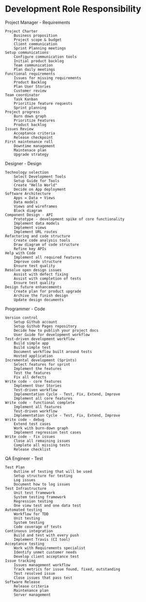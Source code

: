 # Development Role Responsibility

Project Manager - Requirements

    Project Charter
        Business proposition
        Project scope & budget
        Client communication
        Sprint Planning meetings
    Setup communications
        Configure communication tools
        Initial product backlog
        Team communication
        Plan daily meetings
    Functional requirements
        Issues for missing requirements
        Product Backlog
        Plan User Stories
        Customer review
    Team coordinator
        Task Kanban
        Prioritize feature requests
        Sprint planning
    Project progress
        Burn down graph
        Prioritize Features
        Product backlog
    Issues Review
        Acceptance criteria
        Release checkpoint
    First maintenance roll
        Downtime management
        Maintenace plan
        Upgrade strategy

Designer - Design

    Technology selection
        Select Development Tools
        Setup Guide for Tools
        Create "Hello World"
        Decide on App deployment
    Software Architecture
        Apps = Data + Views
        Data models
        Views and wireframes
        Block diagram
    Component Design - API
        Prototype - development spike of core functionality
        Implement data models
        Implement views
        Implement URL routes
    Refactoring and code structure
        Create code analysis tools
        Draw diagram of code structure
        Refine key APIs
    Help with Code
        Implement all required features
        Improve code structure
        Ensure test quality
    Resolve open design issues
        Assist with defect fixing
        Assist with completion of tests
        Ensure test quality
    Design future enhancements
        Create plan for product upgrade
        Archive the finish design
        Update design documents

Programmer - Code

    Version control
        Setup Github account
        Setup Github Pages repository
        Decide how to publish your project docs
        User Guide for development workflow
    Test-driven development workflow
        Build simple app
        Build simple test
        Document workflow built around tests
        Hosted application
    Incremental development (Sprints)
        Select features for sprint
        Implement the features
        Test the features
        Fix all defects
    Write code - core features
        Implement User Stories
        Test-driven workflow
        Implementation Cycle - Test, Fix, Extend, Improve
        Implement all core features
    Write code - functional complete
        Implement all features
        Test-driven workflow
        Implementation Cycle - Test, Fix, Extend, Improve
    Write code - debug
        Extend test cases
        Work with burn-down graph
        Implement regression test cases
    Write code - fix issues
        Close all remaining issues
        Complete all missing tests
        Release checklist

QA Engineer - Test

    Test Plan
        Outline of testing that will be used
        Setup structure for testing
        Log issues
        Document how to log issues
    Test Infrastructure
        Unit test framework
        System testing framework
        Regression testing
        One view test and one data test
    Automated testing
        Workflow for TDD
        Unit testing
        System testing
        Code coverage of tests
    Continuous integration
        Build and test with every push
        Implement Travis (CI tool)
    Acceptance testing
        Work with Requirements specialist
        Identify unmet customer needs
        Develop client acceptance test
    Issue tracking
        Issues management workflow
        Track metrics for issue found, fixed, outstanding
        Test resolved issue
        Close issues that pass test
    Software Release
        Release criteria
        Maintenance plan
        Server management

